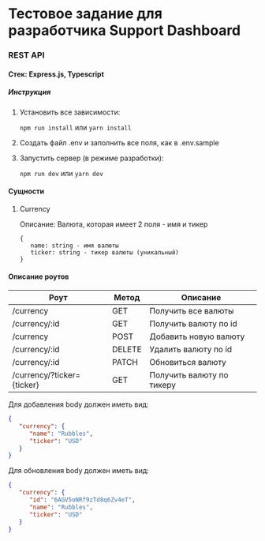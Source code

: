 # Тестовое задание для разработчика Support Dashboard

### REST API

#### Стек: Express.js, Typescript

##### Инструкция

1. Установить все зависимости:
   
    `npm run install` или `yarn install`

2. Создать файл .env и заполнить все поля, как в .env.sample
   
2. Запустить сервер (в режиме разработки):

    `npm run dev` или `yarn dev`
   
#### Сущности

1. Currency
   
    Описание: Валюта, которая имеет 2 поля - имя и тикер
    
    ```
    {
       name: string - имя валюты
       ticker: string - тикер валюты (уникальный)
    }
    ```

#### Описание роутов

| Роут                       | Метод  | Описание                  |
|----------------------------|--------|---------------------------|
| /currency                  | GET    | Получить все валюты       |
| /currency/:id              | GET    | Получить валюту по id     |
| /currency                  | POST   | Добавить новую валюту     |
| /currency/:id              | DELETE | Удалить валюту по id      |
| /currency/:id              | PATCH  | Обновиться валюту         |
| /currency/?ticker={ticker} | GET    | Получить валюту по тикеру |

Для добавления body должен иметь вид:

```json
{
   "currency": {
      "name": "Rubbles",
      "ticker": "USD"
   }
}
```

Для обновления body должен иметь вид:

```json
{
   "currency": {
      "id": "6AGV5oNRf9zTd8q6Zv4eT",
      "name": "Rubbles",
      "ticker": "USD"
   }
}
```